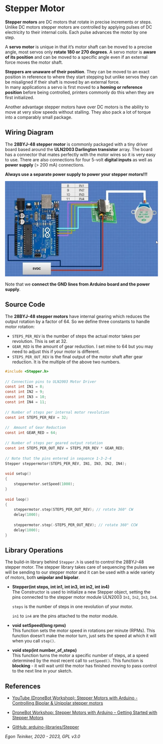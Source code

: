 # Stepper Motor

**Stepper motors** are DC motors that rotate in precise increments or steps. 
Unlike DC motors stepper motors are controlled by applying pulses of DC electricity to their internal coils. Each pulse advances the motor by one step.

A **servo motor** is unique in that it’s motor shaft can be moved to a precise angle, most servos only **rotate 180 or 270 degrees**.
A servo motor is **aware of its position** and can be moved to a specific angle even if an external force moves the motor shaft.

**Steppers are unaware of their position**.  They can be moved to an exact position in reference to where they start stepping but unlike servos they can be misaligned if their shaft is moved by an external force.  
In many applications a servo is first moved to a **homing or reference position** before being controlled, printers commonly do this when they are first initialized.

Another advantage stepper motors have over DC motors is the ability to move at very slow speeds without stalling.
They also pack a lot of torque into a comparably small package.


## Wiring Diagram

The **28BYJ-48 stepper motor** is commonly packaged with a tiny driver board based around the **ULN2003 Darlington transistor** array.  The board has a connector that mates perfectly with the motor wires so it is very easy to use. There are also connections for four 5-volt **digital inputs** as well as **power supply** (> 200 mA) connections.

**Always use a separate power supply to power your stepper motors!!!**

![Stepper Motor](figures/StepperMotor.png)

Note that we **connect the GND lines from Arduino board and the power supply**.


## Source Code

The **28BYJ-48 stepper motors** have internal gearing which reduces the output rotation by a factor of 64. So we define three constants to handle motor rotation:
* `STEPS_PER_REV` is the number of steps the actual motor takes per revolution. This is set at 32.
* `GEAR_RED` is the amount of gear reduction. I set mine to 64 but you may need to adjust this if your motor is different.
* `STEPS_PER_OUT_REV` is the final output of the motor shaft after gear reduction. It is the multiple of the above two numbers.

```C
#include <Stepper.h>

// Connection pins to ULN2003 Motor Driver
const int IN1 = 8;
const int IN2 = 9;
const int IN3 = 10;
const int IN4 = 11;

// Number of steps per internal motor revolution 
const int STEPS_PER_REV = 32; 
 
//  Amount of Gear Reduction
const int GEAR_RED = 64;
 
// Number of steps per geared output rotation
const int STEPS_PER_OUT_REV = STEPS_PER_REV * GEAR_RED;
  
// Note that the pins entered in sequence 1-3-2-4  
Stepper steppermotor(STEPS_PER_REV, IN1, IN3, IN2, IN4);
 
void setup()
{
    steppermotor.setSpeed(1000);   
}
 
void loop()
{
    steppermotor.step(STEPS_PER_OUT_REV); // rotate 360° CW
    delay(1000);
  
    steppermotor.step(-STEPS_PER_OUT_REV); // rotate 360° CCW
    delay(1000);
}
```

## Library Operations 

The build-in library behind `Stepper.h` is used to control the 28BYJ-48 stepper motor.
The stepper library takes care of sequencing the pulses we will be sending to our stepper motor and it can be used with a wide variety of motors, both **unipolar and bipolar**.

* **Stepper(int steps, int in1, int in3, int in2, int in4)**\
    The Constructor is used to initialize a new Stepper object, setting the 
    pins connected to the stepper motor module ULN2003 `In1`, `In2`, `In3`, `In4`.

    `steps` is the number of steps in one revolution of your motor. 
     
    `in1` to `in4` are the pins attached to the motor module.

* **void setSpeed(long rpms)**\
    This function sets the motor speed in rotations per minute (RPMs). This function doesn’t make the motor turn, just sets the speed at which it will when you call `step()`.

* **void step(int number_of_steps)**\
    This function turns the motor a specific number of steps, at a speed determined by the most recent call to `setSpeed()`. This function is **blocking** - it will wait until the motor has finished moving to pass control to the next line in your sketch. 

## References

* [YouTube (DroneBot Workshop): Stepper Motors with Arduino - Controlling Bipolar & Unipolar stepper motors](https://youtu.be/0qwrnUeSpYQ)
* [DroneBot Workshop: Stepper Motors with Arduino – Getting Started with Stepper Motors](https://dronebotworkshop.com/stepper-motors-with-arduino/)

* [GitHub: arduino-libraries/Stepper](https://github.com/arduino-libraries/Stepper)


*Egon Teiniker, 2020 - 2023, GPL v3.0*
